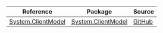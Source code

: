 | Reference | Package | Source |
|---|---|---|
|[System.ClientModel](system.clientmodel-readme.md)|[System.ClientModel](https://www.nuget.org/packages/System.ClientModel)|[GitHub](https://github.com/Azure/azure-sdk-for-net/blob/main/sdk/core/System.ClientModel)|
